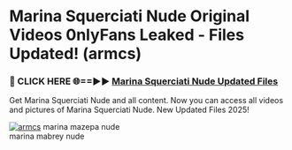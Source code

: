 # Marina Squerciati Nude Original Videos 0nlyFans Leaked - Files Updated! (armcs)

<h3>🔴 CLICK HERE 🌐==►► <a href="https://tinyurl.com/5h6xmrr3" rel="nofollow">Marina Squerciati Nude Updated Files</a></h3>

Get Marina Squerciati Nude and all content. Now you can access all videos and pictures of Marina Squerciati Nude. New Updated Files 2025!

[![armcs](https://i.imgur.com/KVD873Z.gif)](https://tinyurl.com/5h6xmrr3)
marina mazepa nude<br>
marina mabrey nude